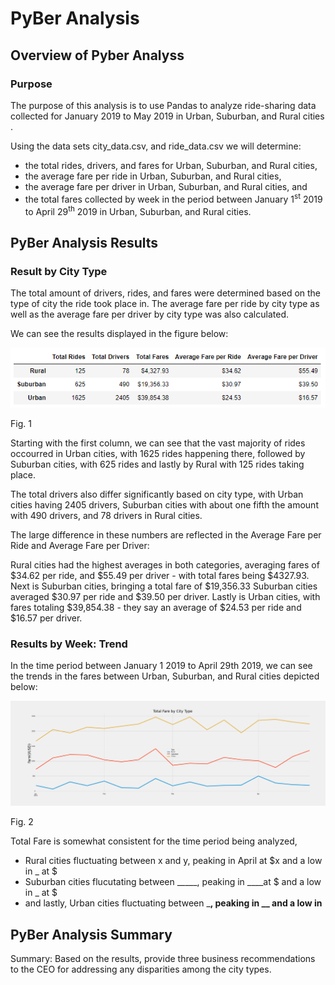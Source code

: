 # PyBer Analysis

## Overview of Pyber Analyss

### Purpose

The purpose of this analysis is to use Pandas to analyze ride-sharing data collected for January 2019 to May 2019 in Urban, Suburban, and Rural cities . 

Using the data sets city_data.csv, and ride_data.csv we will determine:

- the total rides, drivers, and fares for Urban, Suburban, and Rural cities, 
- the average fare per ride in Urban, Suburban, and Rural cities,
- the average fare per driver in Urban, Suburban, and Rural cities, and
- the total fares collected by week in the period between January 1<sup>st</sup> 2019 to April 29<sup>th</sup> 2019 in Urban, Suburban, and Rural cities.

## PyBer Analysis Results

### Result by City Type
The total amount of drivers, rides, and fares were determined based on the type of city the ride took place in. The average fare per ride by city type as well as the average fare per driver by city type was also calculated.

We can see the results displayed in the figure below:
<p align="center">
<img src=https://github.com/smanowar/PyBer_Analysis/blob/main/analysis/pyber_totals_avg_summary.PNG> 
</p>
 Fig. 1
 
Starting with the first column, we can see that the vast majority of rides occourred in Urban cities, with 1625 rides happening there, followed by Suburban cities, with 625 rides and lastly by Rural with 125 rides taking place. 

The total drivers also differ significantly based on city type, with Urban cities having 2405 drivers, Suburban cities with about one fifth the amount with 490 drivers, and 78 drivers in Rural cities. 

The large difference in these numbers are reflected in the Average Fare per Ride and Average Fare per Driver:

Rural cities had the highest averages in both categories, averaging fares of $34.62 per ride, and $55.49 per driver - with total fares being $4327.93.
Next is Suburban cities, bringing a total fare of $19,356.33 Suburban cities averaged $30.97 per ride and $39.50 per driver.
Lastly is Urban cities, with fares totaling $39,854.38 - they say an average of $24.53 per ride and $16.57 per driver.
 
### Results by Week: Trend
In the time period between January 1 2019 to April 29th 2019, we can see the trends in the fares between Urban, Suburban, and Rural cities depicted below:
  
<p align="center">
<img src=https://github.com/smanowar/PyBer_Analysis/blob/main/analysis/pyber_fare_summary.png> 
</p>
Fig. 2

Total Fare is somewhat consistent for the time period being analyzed, 

 - Rural cities fluctuating between x and y, peaking in April at $x and a low in _    at $
 - Suburban cities flucutating between _____, peaking in ____at $ and a low in _ at $
 - and lastly, Urban cities fluctuating between ___, peaking in __ and a low in__ 

## PyBer Analysis Summary
Summary: Based on the results, provide three business recommendations to the CEO for addressing any disparities among the city types.

